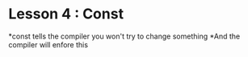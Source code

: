 # Lesson 4 : Const
*const tells the compiler you won't try to change something
   *And the compiler will enfore this

